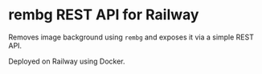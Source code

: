 
# rembg REST API for Railway

Removes image background using `rembg` and exposes it via a simple REST API.

Deployed on Railway using Docker.

